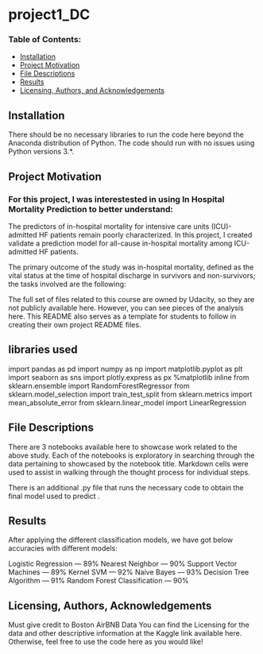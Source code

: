# project1_DC
### Table of Contents:
* [Installation](#Installation)
* [Project Motivation](#Project-Motivation)
* [File Descriptions](#File-Descriptions)
* [Results](#Results)
* [Licensing, Authors, and Acknowledgements](#Licensing,-Authors,-and-Acknowledgements)


## Installation
There should be no necessary libraries to run the code here beyond the Anaconda distribution of Python. The code should run with no issues using Python versions 3.*.

## Project Motivation
### For this project, I was interestested in using In Hospital Mortality Prediction to better understand:
The predictors of in-hospital mortality for intensive care units (ICU)-admitted HF patients remain poorly characterized. In this project, I created validate a prediction model for all-cause in-hospital mortality among ICU-admitted HF patients.

The primary outcome of the study was in-hospital mortality, defined as the vital status at the time of hospital discharge in survivors and non-survivors; the tasks involved are the following:

The full set of files related to this course are owned by Udacity, so they are not publicly available here. However, you can see pieces of the analysis here. This README also serves as a template for students to follow in creating their own project README files.
## libraries used

import pandas as pd
import numpy as np
import matplotlib.pyplot as plt
import seaborn as sns
import plotly.express as px
%matplotlib inline
from sklearn.ensemble import RandomForestRegressor
from sklearn.model_selection import train_test_split
from sklearn.metrics import mean_absolute_error
from sklearn.linear_model import LinearRegression

## File Descriptions
There are 3 notebooks available here to showcase work related to the above study. Each of the notebooks is exploratory in searching through the data pertaining to showcased by the notebook title. Markdown cells were used to assist in walking through the thought process for individual steps.

There is an additional .py file that runs the necessary code to obtain the final model used to predict .

## Results
After applying the different classification models, we have got below accuracies with different models:

Logistic Regression — 89%
Nearest Neighbor — 90%
Support Vector Machines — 89%
Kernel SVM — 92%
Naive Bayes — 93%
Decision Tree Algorithm — 91%
Random Forest Classification — 90%

## Licensing, Authors, Acknowledgements
Must give credit to Boston AirBNB Data You can find the Licensing for the data and other descriptive information at the Kaggle link available here. Otherwise, feel free to use the code here as you would like!

